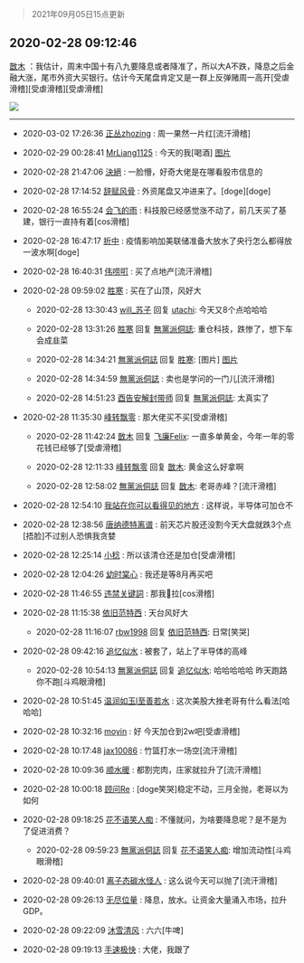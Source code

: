 > 2021年09月05日15点更新
<link rel="stylesheet" href="https://cdn.jsdelivr.net/gh/taotie6/sampleJSON@main/css/photo_show.css">


 ## 2020-02-28 09:12:46 

 [㪚木](https://www.coolapk.com/feed/16842612?shareKey=YjFmY2Y3ZjZjNDBlNjEzMTc1M2E~) ：我估计，周末中国十有八九要降息或者降准了，所以大A不跌，降息之后金融大涨，尾市外资大买银行。估计今天尾盘肯定又是一群上反弹赌周一高开[受虐滑稽][受虐滑稽][受虐滑稽] 

<div class="album">
<img class="img-item" src="http://image.coolapk.com/feed/2019/0314/14/1081091_1552545126_9026@277x194.gif" />
</div>

 ------- 

- 2020-03-02 17:26:36 [正丛zhozing](uid=1127020) : 周一果然一片红[流汗滑稽] 

- 2020-02-29 00:28:41 [MrLiang1125](uid=487334) : 今天的我[喝酒] [图片](http://image.coolapk.com/feed/2020/0229/00/487334_fa443a22_7321_1308@110x167.png)

- 2020-02-28 21:47:06 [決絕](uid=2288436) : 一脸懵，好奇大佬是在哪看股市信息的 

- 2020-02-28 17:14:52 [辞赋风骨](uid=875865) : 外资尾盘又冲进来了。[doge][doge] 

- 2020-02-28 16:55:24 [会飞的雨](uid=506984) : 科技股已经感觉涨不动了，前几天买了基建，银行一直持有着[cos滑稽] 

- 2020-02-28 16:47:17 [折中](uid=632562) : 疫情影响加美联储准备大放水了央行怎么都得放一波水啊[doge] 

- 2020-02-28 16:40:31 [伟唠咑](uid=488448) : 买了点地产[流汗滑稽] 

- 2020-02-28 09:59:02 [胜寒](uid=621479) : 买在了山顶，风好大 

    - 2020-02-28 13:30:43 [will_苏子](uid=529442) 回复 [utachi](uid=1181920): 今天又8个点哈哈哈 

    - 2020-02-28 13:31:26 [胜寒](uid=621479) 回复 [無黨派侗誌](uid=963651): 重仓科技，跌惨了，想下车会成韭菜 

    - 2020-02-28 14:34:21 [無黨派侗誌](uid=963651) 回复 [胜寒](uid=621479): [图片] [图片](http://image.coolapk.com/feed/2020/0228/14/963651_3ad8854b_1660_5302@1080x822.jpeg)

    - 2020-02-28 14:34:59 [無黨派侗誌](uid=963651) : 卖也是学问的一门儿[流汗滑稽] 

    - 2020-02-28 14:51:23 [酉告安解封带师](uid=1199540) 回复 [無黨派侗誌](uid=963651): 太真实了 

- 2020-02-28 11:35:30 [峰转飘零](uid=900024) : 那大佬买不买[受虐滑稽] 

    - 2020-02-28 11:42:24 [㪚木](uid=1081091) 回复 [飞廉Felix](uid=900024): 一直多单黄金，今年一年的零花钱已经够了[受虐滑稽] 

    - 2020-02-28 12:11:33 [峰转飘零](uid=900024) 回复 [㪚木](uid=1081091): 黄金这么好拿啊 

    - 2020-02-28 12:58:02 [無黨派侗誌](uid=963651) 回复 [㪚木](uid=1081091): 老哥赤峰？[流汗滑稽] 

- 2020-02-28 12:54:10 [我站在你可以看得见的地方](uid=1262232) : 这样说，半导体可加仓不 

- 2020-02-28 12:38:56 [唐纳德特离谱](uid=842662) : 前天芯片股还没割今天大盘就跌3个点[捂脸]不过别人恐惧我贪婪 

- 2020-02-28 12:25:14 [小稔](uid=738125) : 所以该清仓还是加仓[受虐滑稽] 

- 2020-02-28 12:04:26 [幼时棠心](uid=1017379) : 我还是等8月再买吧 

- 2020-02-28 11:46:55 [违禁关键詞](uid=798885) : 那我🐛拉[cos滑稽] 

- 2020-02-28 11:15:38 [依旧范特西](uid=830720) : 天台风好大 

    - 2020-02-28 11:16:07 [rbw1998](uid=602980) 回复 [依旧范特西](uid=830720): 日常[笑哭] 

- 2020-02-28 09:42:16 [追忆似水](uid=642313) : 被套了，站上了半导体的高峰 

    - 2020-02-28 10:54:13 [無黨派侗誌](uid=963651) 回复 [追忆似水](uid=642313): 哈哈哈哈哈   昨天跑路你不跑[斗鸡眼滑稽] 

- 2020-02-28 10:51:45 [温润如玉l至善若水](uid=1713789) : 这次美股大挫老哥有什么看法[哈哈哈] 

- 2020-02-28 10:32:16 [moyin](uid=879642) : 好 今天加仓到2w吧[受虐滑稽] 

- 2020-02-28 10:17:48 [jax10086](uid=797822) : 竹篮打水一场空[流汗滑稽] 

- 2020-02-28 10:09:36 [顺水暖](uid=2030768) : 都割完肉，庄家就拉升了[流汗滑稽] 

- 2020-02-28 10:00:18 [顾问Re](uid=886479) : [doge笑哭]稳定不动，三月全抛，老哥以为如何 

- 2020-02-28 09:18:25 [花不语笑人痴](uid=1137601) : 不懂就问，为啥要降息呢？是不是为了促进消费？ 

    - 2020-02-28 09:59:23 [無黨派侗誌](uid=963651) 回复 [花不语笑人痴](uid=1137601): 增加流动性[斗鸡眼滑稽] 

- 2020-02-28 09:40:01 [离子态碳水怪人](uid=1112739) : 这么说今天可以抛了[流汗滑稽] 

- 2020-02-28 09:26:13 [无尽位量](uid=984244) : 降息，放水。让资金大量涌入市场，拉升GDP。 

- 2020-02-28 09:22:09 [沐雪清风](uid=746399) : 六六[牛啤] 

- 2020-02-28 09:19:13 [手速极快](uid=2222069) : 大佬，我跟了 

